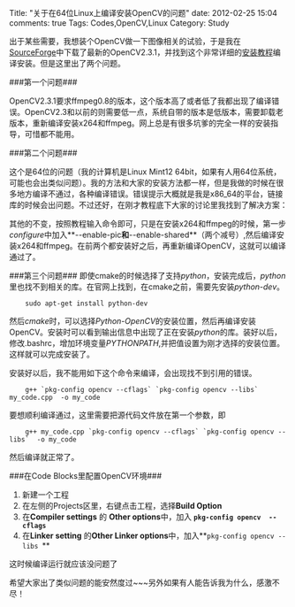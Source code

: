 Title: "关于在64位Linux上编译安装OpenCV的问题"
date: 2012-02-25 15:04
comments: true
Tags: Codes,OpenCV,Linux
Category: Study 

出于某些需要，我想装个OpenCV做一下图像相关的试验，于是我在[SourceForge](http://sourceforge.net/projects/opencvlibrary/)中下载了最新的OpenCV2.3.1，并找到这个非常详细的[安装教程](http://www.ozbotz.org/opencv-installation/)编译安装。但是这里出了两个问题。

###第一个问题###

OpenCV2.3.1要求ffmpeg0.8的版本，这个版本高了或者低了我都出现了编译错误。OpenCV2.3和以前的则需要低一点，系统自带的版本是低版本，需要卸载老版本，重新编译安装x264和ffmpeg。网上总是有很多坑爹的完全一样的安装指导，可惜都不能用。  

###第二个问题###

这个是64位的问题（我的计算机是Linux Mint12 64bit，如果有人用64位系统，可能也会出类似问题）。我的方法和大家的安装方法都一样，但是我做的时候在很多地方编译不通过，各种编译错误。错误提示大概就是我是x86_64的平台，链接库的时候会出问题。不过还好，在刚才教程底下大家的讨论里我找到了解决方案：

其他的不变，按照教程输入命令即可，只是在安装x264和ffmpeg的时候，第一步*configure*中加入**--enable-pic**和**--enable-shared**（两个减号）,然后编译安装x264和ffmpeg。在前两个都安装好之后，再重新编译OpenCV，这就可以编译通过了。

###第三个问题###
即使cmake的时候选择了支持*python*，安装完成后，*python*里也找不到相关的库。在官网上找到，在cmake之前，需要先安装*python-dev*。
        
        sudo apt-get install python-dev
        
然后*cmake*时，可以选择*Python-OpenCV*的安装位置，然后再编译安装OpenCV。安装时可以看到输出信息中出现了正在安装*python*的库。装好以后，修改.bashrc，增加环境变量*PYTHONPATH*,并把值设置为刚才选择的安装位置。这样就可以完成安装了。

安装好以后，我不能用如下这个命令来编译，会出现找不到引用的错误。

        g++ `pkg-config opencv --cflags` `pkg-config opencv --libs` my_code.cpp  -o my_code

要想顺利编译通过，这里需要把源代码文件放在第一个参数，即

        g++ my_code.cpp `pkg-config opencv --cflags` `pkg-config opencv --libs`  -o my_code
        
然后编译就正常了。

###在Code Blocks里配置OpenCV环境###
1. 新建一个工程
2. 在左侧的Projects区里，右键点击工程，选择**Build Option**
3. 在**Compiler settings** 的 **Other options**中，加入 **`pkg-config opencv  --cflags`**
4. 在**Linker setting** 的**Other Linker options**中，加入**`pkg-config opencv --libs `**

这时候编译运行就应该没问题了

希望大家出了类似问题的能安然度过~~~另外如果有人能告诉我为什么，感激不尽！

